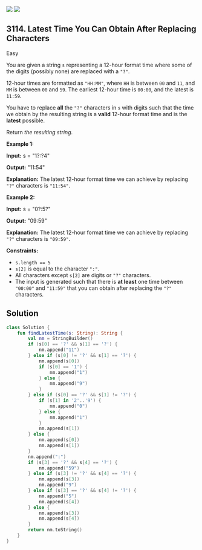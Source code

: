 [![](https://img.shields.io/github/stars/javadev/LeetCode-in-Kotlin?label=Stars&style=flat-square)](https://github.com/javadev/LeetCode-in-Kotlin)
[![](https://img.shields.io/github/forks/javadev/LeetCode-in-Kotlin?label=Fork%20me%20on%20GitHub%20&style=flat-square)](https://github.com/javadev/LeetCode-in-Kotlin/fork)

## 3114\. Latest Time You Can Obtain After Replacing Characters

Easy

You are given a string `s` representing a 12-hour format time where some of the digits (possibly none) are replaced with a `"?"`.

12-hour times are formatted as `"HH:MM"`, where `HH` is between `00` and `11`, and `MM` is between `00` and `59`. The earliest 12-hour time is `00:00`, and the latest is `11:59`.

You have to replace **all** the `"?"` characters in `s` with digits such that the time we obtain by the resulting string is a **valid** 12-hour format time and is the **latest** possible.

Return _the resulting string_.

**Example 1:**

**Input:** s = "1?:?4"

**Output:** "11:54"

**Explanation:** The latest 12-hour format time we can achieve by replacing `"?"` characters is `"11:54"`.

**Example 2:**

**Input:** s = "0?:5?"

**Output:** "09:59"

**Explanation:** The latest 12-hour format time we can achieve by replacing `"?"` characters is `"09:59"`.

**Constraints:**

*   `s.length == 5`
*   `s[2]` is equal to the character `":"`.
*   All characters except `s[2]` are digits or `"?"` characters.
*   The input is generated such that there is **at least** one time between `"00:00"` and `"11:59"` that you can obtain after replacing the `"?"` characters.

## Solution

```kotlin
class Solution {
    fun findLatestTime(s: String): String {
        val nm = StringBuilder()
        if (s[0] == '?' && s[1] == '?') {
            nm.append("11")
        } else if (s[0] != '?' && s[1] == '?') {
            nm.append(s[0])
            if (s[0] == '1') {
                nm.append("1")
            } else {
                nm.append("9")
            }
        } else if (s[0] == '?' && s[1] != '?') {
            if (s[1] in '2'..'9') {
                nm.append("0")
            } else {
                nm.append("1")
            }
            nm.append(s[1])
        } else {
            nm.append(s[0])
            nm.append(s[1])
        }
        nm.append(":")
        if (s[3] == '?' && s[4] == '?') {
            nm.append("59")
        } else if (s[3] != '?' && s[4] == '?') {
            nm.append(s[3])
            nm.append("9")
        } else if (s[3] == '?' && s[4] != '?') {
            nm.append("5")
            nm.append(s[4])
        } else {
            nm.append(s[3])
            nm.append(s[4])
        }
        return nm.toString()
    }
}
```